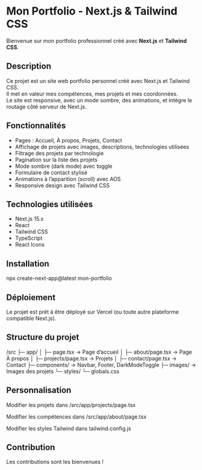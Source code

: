 # Mon Portfolio - Next.js & Tailwind CSS
Bienvenue sur mon portfolio professionnel créé avec **Next.js** et **Tailwind CSS**.

## Description

Ce projet est un site web portfolio personnel créé avec Next.js et Tailwind CSS.  
Il met en valeur mes compétences, mes projets et mes coordonnées.  
Le site est responsive, avec un mode sombre, des animations, et intègre le routage côté serveur de Next.js.

## Fonctionnalités

- Pages : Accueil, À propos, Projets, Contact  
- Affichage de projets avec images, descriptions, technologies utilisées  
- Filtrage des projets par technologie  
- Pagination sur la liste des projets  
- Mode sombre (dark mode) avec toggle  
- Formulaire de contact stylisé  
- Animations à l’apparition (scroll) avec AOS  
- Responsive design avec Tailwind CSS  

## Technologies utilisées

- Next.js 15.x  
- React  
- Tailwind CSS  
- TypeScript   
- React Icons  

## Installation

npx create-next-app@latest mon-portfolio

## Déploiement
Le projet est prêt à être déployé sur Vercel (ou toute autre plateforme compatible Next.js).

## Structure du projet
/src
├─ app/
│ ├─ page.tsx → Page d’accueil
│ ├─ about/page.tsx → Page À propos
│ ├─ projects/page.tsx → Projets
│ ├─ contact/page.tsx → Contact
├─ components/ → Navbar, Footer, DarkModeToggle
├─ images/ → Images des projets
└─ styles/
└─ globals.css

## Personnalisation
Modifier les projets dans /src/app/projects/page.tsx

Modifier les compétences dans /src/app/about/page.tsx

Modifier les styles Tailwind dans tailwind.config.js

## Contribution
Les contributions sont les bienvenues !

